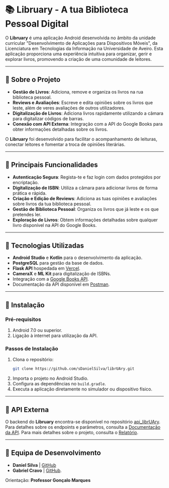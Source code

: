 # 📚 **Libruary - A tua Biblioteca Pessoal Digital**  

O **Libruary** é uma aplicação Android desenvolvida no âmbito da unidade curricular "Desenvolvimento de Aplicações para Dispositivos Móveis", da Licenciatura em Tecnologias da Informação na Universidade de Aveiro. Esta aplicação proporciona uma experiência intuitiva para organizar, gerir e explorar livros, promovendo a criação de uma comunidade de leitores.

---

## **🎯 Sobre o Projeto**  

- **Gestão de Livros**: Adiciona, remove e organiza os livros na rua biblioteca pessoal.  
- **Reviews e Avaliações**: Escreve e edita opiniões sobre os livros que leste, além de veres avaliações de outros utilizadores.  
- **Digitalização de Livros**: Adiciona livros rapidamente utilizando a câmara para digitalizar códigos de barras.  
- **Conexão com API Externa**: Integração com a API do Google Books para obter informações detalhadas sobre os livros.  

O **Libruary** foi desenvolvido para facilitar o acompanhamento de leituras, conectar leitores e fomentar a troca de opiniões literárias.

---

## **🌟 Principais Funcionalidades**  

- **Autenticação Segura**: Regista-te e faz login com dados protegidos por encriptação.  
- **Digitalização de ISBN**: Utiliza a câmara para adicionar livros de forma prática e rápida.  
- **Criação e Edição de Reviews**: Adiciona as tuas opiniões e avaliações sobre livros da tua biblioteca pessoal.  
- **Gestão de Biblioteca Pessoal**: Organiza os livros que já leste e os que pretendes ler.  
- **Exploração de Livros**: Obtem informações detalhadas sobre qualquer livro disponível na API do Google Books.  

---

## **🔧 Tecnologias Utilizadas**  

- **Android Studio** e **Kotlin** para o desenvolvimento da aplicação.  
- **PostgreSQL** para gestão da base de dados.  
- **Flask API** hospedada em [Vercel](https://vercel.com).  
- **CameraX** e **ML Kit** para digitalização de ISBNs.  
- Integração com a [Google Books API](https://developers.google.com/books).  
- Documentação da API disponível em [Postman](https://documenter.getpostman.com/view/32992238/2sA3XJnREB).  

---

## **🚀 Instalação**  

### **Pré-requisitos**  
1. Android 7.0 ou superior.  
2. Ligação à internet para utilização da API.  

### **Passos de Instalação**  
1. Clona o repositório:  
   ```bash  
   git clone https://github.com/sDanielSilva/librUAry.git  
   ```  
2. Importa o projeto no Android Studio.  
3. Configura as dependências no `build.gradle`.  
4. Executa a aplicação diretamente no simulador ou dispositivo físico.  

---

## **🔗 API Externa**  
O backend do **Libruary** encontra-se disponível no repositório [api_librUAry](https://github.com/sDanielSilva/api_librUAry).  
Para detalhes sobre os endpoints e parâmetros, consulta a [Documentação da API](https://documenter.getpostman.com/view/32992238/2sA3XJnREB).
Para mais detalhes sobre o projeto, consulta o [Relatório](librUAry.pdf).

---

## **👥 Equipa de Desenvolvimento**  

- **Daniel Silva** | [GitHub](https://github.com/sDanielSilva)  
- **Gabriel Cravo** | [GitHub](https://github.com/gcravo).

Orientação: **Professor Gonçalo Marques**  
